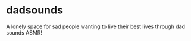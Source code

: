 # dadsounds
A lonely space for sad people wanting to live their best lives through dad sounds ASMR!
